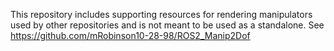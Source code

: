 This repository includes supporting resources for rendering manipulators used by other repositories and is not meant to be used as a standalone. See https://github.com/mRobinson10-28-98/ROS2_Manip2Dof
